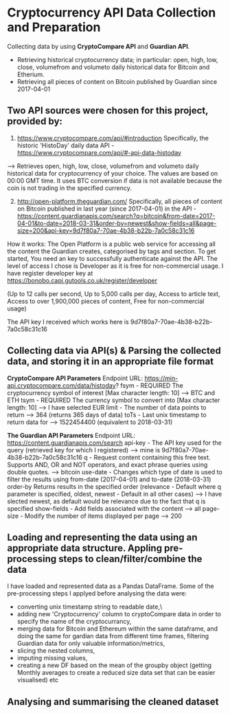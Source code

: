 # Cryptocurrency API Data Collection and Preparation

Collecting data by using <b>CryptoCompare API</b> and <b>Guardian API</b>. <br>
* Retrieving historical cryptocurrency data; in particular: open, high, low, close, volumefrom and volumeto daily historical data for Bitcoin and Etherium. 
* Retrieving all pieces of content on Bitcoin published by Guardian since 2017-04-01

## Two API sources were chosen for this project, provided by:

1) https://www.cryptocompare.com/api/#introduction Specifically, the historic 'HistoDay' daily data API - https://www.cryptocompare.com/api/#-api-data-histoday

--> Retrieves open, high, low, close, volumefrom and volumeto daily historical data for cryptocurrency of your choice. The values are based on 00:00 GMT time. It uses BTC conversion if data is not available because the coin is not trading in the specified currency.

2) http://open-platform.theguardian.com/ Specifically, all pieces of content on Bitcoin published in last year (since 2017-04-01) in the API - https://content.guardianapis.com/search?q=bitcoin&from-date=2017-04-01&to-date=2018-03-31&order-by=newest&show-fields=all&page-size=200&api-key=9d7f80a7-70ae-4b38-b22b-7a0c58c31c16

How it works: The Open Platform is a public web service for accessing all the content the Guardian creates, categorised by tags and section. To get started, You need an key to successfully authenticate against the API. The level of access I chose is Developer as it is free for non-commercial usage. I have register developer key at https://bonobo.capi.gutools.co.uk/register/developer

(Up to 12 calls per second, Up to 5,000 calls per day, Access to article text, Access to over 1,900,000 pieces of content, Free for non-commercial usage)

The API key I received which works here is 9d7f80a7-70ae-4b38-b22b-7a0c58c31c16

## Collecting data via API(s) & Parsing the collected data, and storing it in an appropriate file format
<b>CryptoCompare API Parameters</b>
Endpoint URL: https://min-api.cryptocompare.com/data/histoday?
fsym - REQUIRED The cryptocurrency symbol of interest [Max character length: 10] --> BTC and ETH
tsym - REQUIRED The currency symbol to convert into [Max character length: 10] --> I have selected EUR
limit - The number of data points to return --> 364 (returns 365 days of data)
toTs - Last unix timestamp to return data for --> 1522454400 (equivalent to 2018-03-31)

<b>The Guardian API Parameters</b>
Endpoint URL: https://content.guardianapis.com/search
api-key - The API key used for the query (retrieved key for which I registered) --> mine is 9d7f80a7-70ae-4b38-b22b-7a0c58c31c16
q - Request content containing this free text. Supports AND, OR and NOT operators, and exact phrase queries using double quotes. --> bitcoin
use-date - Changes which type of date is used to filter the results using from-date (2017-04-01) and to-date (2018-03-31)
order-by Returns results in the specified order (relevance - Default where q parameter is specified, oldest, newest - Default in all other cases) --> I have slected newest, as default would be relevance due to the fact that q is specified
show-fields - Add fields associated with the content --> all
page-size - Modify the number of items displayed per page --> 200

## Loading and representing the data using an appropriate data structure. Appling pre-processing steps to clean/filter/combine the data

I have loaded and represented data as a Pandas DataFrame. Some of the pre-processing steps I applyed before analysing the data were:
* converting unix timestamp string to readable date,\
* adding new 'Cryptocurrency' column to cryptoCompare data in order to specify the name of the cryptocurrancy, 
* merging data for Bitcoin and Ethereum within the same dataframe, and doing the same for gardian data from different time frames, filtering Guardian data for only valuable information/metrics, 
* slicing the nested columns, 
* imputing missing values, 
* creating a new DF based on the mean of the groupby object (getting Monthly averages to create a reduced size data set that can be easier visualised) etc


## Analysing and summarising the cleaned dataset

